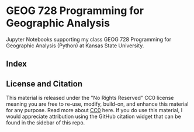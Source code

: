 # GEOG 728 Programming for Geographic Analysis
Jupyter Notebooks supporting my class GEOG 728 Programming for Geographic Analysis (Python) at Kansas State University.

## Index

## License and Citation
This material is released under the "No Rights Reserved" CC0 license meaning you are free to re-use, modify, build-on, and enhance this material for any purpose. Read more about [CC0](https://creativecommons.org/share-your-work/public-domain/cc0/) here.  If you do use this material, I would appreciate attribution using the GitHub citation widget that can be found in the sidebar of this repo.
